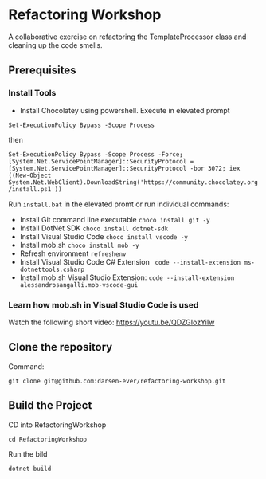 # Refactoring Workshop

A collaborative exercise on refactoring the TemplateProcessor class and cleaning up the code smells.

## Prerequisites

### Install Tools

- Install Chocolatey using powershell. Execute in elevated prompt 

`Set-ExecutionPolicy Bypass -Scope Process` 

then

`Set-ExecutionPolicy Bypass -Scope Process -Force; [System.Net.ServicePointManager]::SecurityProtocol = [System.Net.ServicePointManager]::SecurityProtocol -bor 3072; iex ((New-Object System.Net.WebClient).DownloadString('https://community.chocolatey.org/install.ps1'))` 

Run `install.bat` in the elevated promt or run individual commands:
- Install Git command line executable `choco install git -y`
- Install DotNet SDK `choco install dotnet-sdk`
- Install Visual Studio Code `choco install vscode -y`
- Install mob.sh `choco install mob -y`
- Refresh environment `refreshenv`
- Install Visual Studio Code C# Extension ` code --install-extension ms-dotnettools.csharp`
- Install mob.sh Visual Studio Extension: `code --install-extension alessandrosangalli.mob-vscode-gui`

### Learn how mob.sh in Visual Studio Code is used
Watch the following short video: https://youtu.be/QDZGIozYiIw

## Clone the repository

Command: 

`git clone git@github.com:darsen-ever/refactoring-workshop.git`

## Build the Project

CD into RefactoringWorkshop

`cd RefactoringWorkshop`

Run the bild

`dotnet build`





